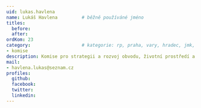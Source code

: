 ```yaml
---
uid: lukas.havlena
name: Lukáš Havlena   		# běžně používáné jméno
titles:
  before:
  after:
ordKom: 23
category:             		# kategorie: rp, praha, vary, hradec, jmk, senat
- komise
description: Komise pro strategii a rozvoj obvodu, životní prostředí a dopravu MO Pardubice V
mail:
- havlena.lukas@seznam.cz
profiles:
  github:
  facebook:
  twitter:
  linkedin:
---
```

